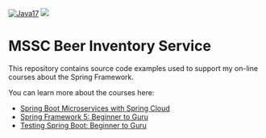 [![Java17](https://img.shields.io/badge/java-17-green)](https://www.oracle.com/java/technologies/javase/jdk17-archive-downloads.html)
[![](https://jitpack.io/v/andre-s-nascimento/mssc-brewery-bom.svg)](https://jitpack.io/#andre-s-nascimento/mssc-brewery-bom)
# MSSC Beer Inventory Service

This repository contains source code examples used to support my on-line courses about the Spring Framework.

You can learn more about the courses here:
* [Spring Boot Microservices with Spring Cloud](https://www.udemy.com/spring-boot-microservices-with-spring-cloud-beginner-to-guru/?couponCode=GIT_HUB2)
* [Spring Framework 5: Beginner to Guru](https://www.udemy.com/course/spring-framework-5-beginner-to-guru/?couponCode=GITHUB_SFGPETCLINIC)
* [Testing Spring Boot: Beginner to Guru](https://www.udemy.com/testing-spring-boot-beginner-to-guru/?couponCode=GITHUB_REPO_SF5B2G)